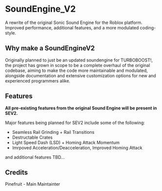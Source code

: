 # SoundEngine_V2
A rewrite of the original Sonic Sound Engine for the Roblox platform. Improved performance, additional features, and a more modulated coding-style.


## Why make a SoundEngineV2
Originally planned to just be an updated soundengine for TURBOBOOST!, the project has grown in scope to be a complete overhaul of the original codebase, aiming to make the code more maintainable and modulated, alongside documentation and extensive customization options for new and experienced programmers alike.

## Features
**All pre-existing features from the original Sound Engine will be present in SEV2.** 

Major features being planned for SEV2 include some of the following:

- Seamless Rail Grinding + Rail Transitions
- Destructable Crates
- Light Speed Dash (LSD) + Homing Attack Momentum
- Imrpoved Acceleration/Deacceleration, Improved Homing Attack

 and additional features TBD...


## Credits
Pinefruit - Main Maintainter
